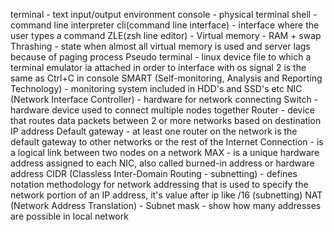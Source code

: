 terminal - text input/output environment
console - physical terminal
shell - command line interpreter
cli(command line interface) - interface where the user types a command
ZLE(zsh line editor) - 
Virtual memory - RAM + swap
Thrashing - state when almost all virtual memory is used and server lags because of paging process
Pseudo terminal - linux device file to which a terminal emulator ia attached in order to interface with  os
signal 2 is the same as Ctrl+C in console
SMART (Self-monitoring, Analysis and Reporting Technology) - monitoring system included in HDD's and SSD's etc
NIC (Network Interface Controller) - hardware for network connecting
Switch - hardware device used to connect multiple nodes together
Router - device that routes data packets between 2 or more networks based on destination IP address
Default gateway - at least one router on the network is the default gateway to other networks or the rest of the Internet
Connection - is a logical link between two nodes on a network
MAX - is a unique hardware address assigned to each NIC, also called burned-in address or hardware address
CIDR (Classless Inter-Domain Routing - subnetting) - defines notation methodology for network addressing that is used to specify the network portion of an IP address, it's value after ip like /16 (subnetting)
NAT (Network Address Translation) - 
Subnet mask - show how many addresses are possible in local network
